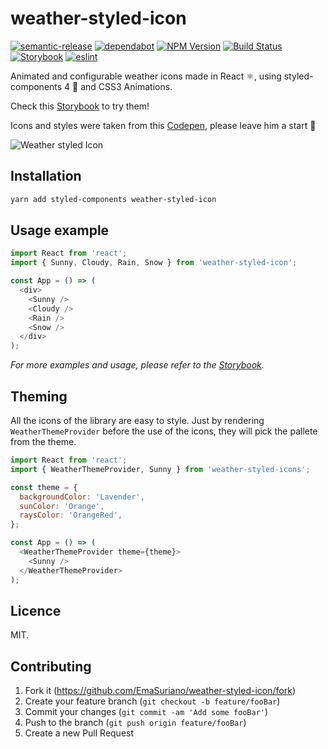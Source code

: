 # weather-styled-icon

[![semantic-release](https://img.shields.io/badge/%20%20%F0%9F%93%A6%F0%9F%9A%80-semantic--release-e10079.svg)](https://github.com/semantic-release/semantic-release)
[![dependabot](https://badgen.net/dependabot/EmaSuriano/weather-styled-icon/?icon=dependabot)](https://dependabot.com/)
[![NPM Version][npm-image]][npm-url]
[![Build Status][travis-image]][travis-url]
[![Storybook][storybook-image]][demo-link]
[![eslint](https://img.shields.io/badge/eslint-enabled-green.svg)](https://eslint.org/)

Animated and configurable weather icons made in React ⚛️, using styled-components 4 💅 and CSS3 Animations.

Check this [Storybook][demo-link] to try them!

Icons and styles were taken from this [Codepen](https://codepen.io/joshbader/pen/EjXgqr?q=weather&limit=all&type=type-pens), please leave him a start 🌟

![Weather styled Icon](https://user-images.githubusercontent.com/3399429/55830109-8f1a9880-5b10-11e9-8efb-9fad5d2a2a92.gif)

## Installation

```sh
yarn add styled-components weather-styled-icon
```

## Usage example

```javascript
import React from 'react';
import { Sunny, Cloudy, Rain, Snow } from 'weather-styled-icon';

const App = () => (
  <div>
    <Sunny />
    <Cloudy />
    <Rain />
    <Snow />
  </div>
);
```

_For more examples and usage, please refer to the [Storybook][demo-link]._

## Theming

All the icons of the library are easy to style. Just by rendering `WeatherThemeProvider` before the use of the icons, they will pick the pallete from the theme.

```javascript
import React from 'react';
import { WeatherThemeProvider, Sunny } from 'weather-styled-icons';

const theme = {
  backgroundColor: 'Lavender',
  sunColor: 'Orange',
  raysColor: 'OrangeRed',
};

const App = () => (
  <WeatherThemeProvider theme={theme}>
    <Sunny />
  </WeatherThemeProvider>
);
```

## Licence

MIT.

## Contributing

1. Fork it (<https://github.com/EmaSuriano/weather-styled-icon/fork>)
2. Create your feature branch (`git checkout -b feature/fooBar`)
3. Commit your changes (`git commit -am 'Add some fooBar'`)
4. Push to the branch (`git push origin feature/fooBar`)
5. Create a new Pull Request

<!-- Markdown link & img dfn's -->

[greenkeeper-image]: https://badges.greenkeeper.io/EmaSuriano/weather-styled-icon.svg
[npm-image]: https://badge.fury.io/js/weather-styled-icon.svg
[npm-url]: https://www.npmjs.com/package/weather-styled-icon
[travis-image]: https://travis-ci.org/EmaSuriano/weather-styled-icon.svg?branch=master
[travis-url]: https://travis-ci.org/EmaSuriano/weather-styled-icon
[storybook-image]: https://img.shields.io/badge/%F0%9F%93%93-Storybook-ff69b4.svg
[demo-link]: https://emasuriano.github.io/weather-styled-icon/?selectedKind=%40Welcome
